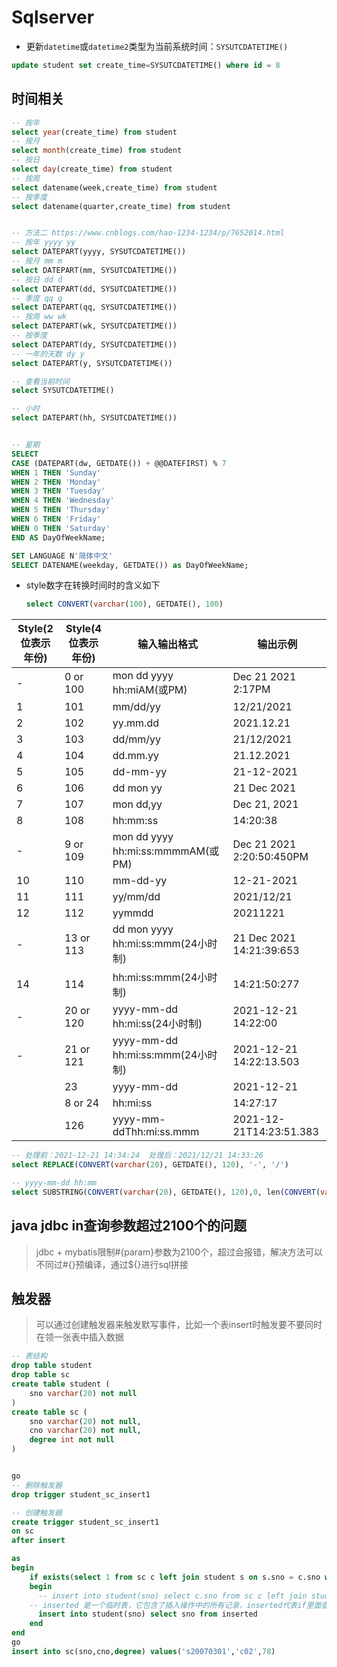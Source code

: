 # Sqlserver

* 更新`datetime`或`datetime2`类型为当前系统时间：`SYSUTCDATETIME()`

```sql
update student set create_time=SYSUTCDATETIME() where id = 8
```

## 时间相关

```sql
-- 按年
select year(create_time) from student
-- 按月
select month(create_time) from student
-- 按日
select day(create_time) from student
-- 按周
select datename(week,create_time) from student
-- 按季度
select datename(quarter,create_time) from student


-- 方法二 https://www.cnblogs.com/hao-1234-1234/p/7652014.html
-- 按年 yyyy yy
select DATEPART(yyyy, SYSUTCDATETIME())
-- 按月 mm m
select DATEPART(mm, SYSUTCDATETIME())
-- 按日 dd d
select DATEPART(dd, SYSUTCDATETIME())
-- 季度 qq q
select DATEPART(qq, SYSUTCDATETIME())
-- 按周 ww wk
select DATEPART(wk, SYSUTCDATETIME())
-- 按季度
select DATEPART(dy, SYSUTCDATETIME())
-- 一年的天数 dy y
select DATEPART(y, SYSUTCDATETIME())

-- 查看当前时间
select SYSUTCDATETIME() 

-- 小时
select DATEPART(hh, SYSUTCDATETIME())


-- 星期
SELECT
CASE (DATEPART(dw, GETDATE()) + @@DATEFIRST) % 7
WHEN 1 THEN 'Sunday'
WHEN 2 THEN 'Monday'
WHEN 3 THEN 'Tuesday'
WHEN 4 THEN 'Wednesday'
WHEN 5 THEN 'Thursday'
WHEN 6 THEN 'Friday'
WHEN 0 THEN 'Saturday'
END AS DayOfWeekName;

SET LANGUAGE N'简体中文'
SELECT DATENAME(weekday, GETDATE()) as DayOfWeekName;
```

* style数字在转换时间时的含义如下

  ```sql
  select CONVERT(varchar(100), GETDATE(), 100) 
  ```


| Style(2位表示年份) | Style(4位表示年份) | 输入输出格式                       | 输出示例                   |
| ------------------ | ------------------ | ---------------------------------- | -------------------------- |
| -                  | 0 or 100           | mon dd yyyy hh:miAM(或PM)          | Dec 21 2021  2:17PM        |
| 1                  | 101                | mm/dd/yy                           | 12/21/2021                 |
| 2                  | 102                | yy.mm.dd                           | 2021.12.21                 |
| 3                  | 103                | dd/mm/yy                           | 21/12/2021                 |
| 4                  | 104                | dd.mm.yy                           | 21.12.2021                 |
| 5                  | 105                | dd-mm-yy                           | 21-12-2021                 |
| 6                  | 106                | dd mon yy                          | 21 Dec 2021                |
| 7                  | 107                | mon dd,yy                          | Dec 21, 2021               |
| 8                  | 108                | hh:mm:ss                           | 14:20:38                   |
| -                  | 9 or 109           | mon dd yyyy hh:mi:ss:mmmmAM(或PM)  | Dec 21 2021  2:20:50:450PM |
| 10                 | 110                | mm-dd-yy                           | 12-21-2021                 |
| 11                 | 111                | yy/mm/dd                           | 2021/12/21                 |
| 12                 | 112                | yymmdd                             | 20211221                   |
| -                  | 13 or 113          | dd mon yyyy hh:mi:ss:mmm(24小时制) | 21 Dec 2021 14:21:39:653   |
| 14                 | 114                | hh:mi:ss:mmm(24小时制)             | 14:21:50:277               |
| -                  | 20 or 120          | yyyy-mm-dd hh:mi:ss(24小时制)      | 2021-12-21 14:22:00        |
| -                  | 21 or 121          | yyyy-mm-dd hh:mi:ss:mmm(24小时制)  | 2021-12-21 14:22:13.503    |
|                    | 23                 | yyyy-mm-dd                         | 2021-12-21                 |
|                    | 8 or 24            | hh:mi:ss                           | 14:27:17                   |
|                    | 126                | yyyy-mm-ddThh:mi:ss.mmm            | 2021-12-21T14:23:51.383    |

```sql
-- 处理前：2021-12-21 14:34:24  处理后：2021/12/21 14:33:26
select REPLACE(CONVERT(varchar(20), GETDATE(), 120), '-', '/') 

-- yyyy-mm-dd hh:mm
select SUBSTRING(CONVERT(varchar(20), GETDATE(), 120),0, len(CONVERT(varchar(20), GETDATE(), 120))-2) 
```

## java jdbc in查询参数超过2100个的问题

> jdbc + mybatis限制#{param}参数为2100个，超过会报错，解决方法可以不同过#{}预编译，通过${}进行sql拼接


## 触发器

> 可以通过创建触发器来触发默写事件，比如一个表insert时触发要不要同时在领一张表中插入数据

```sql
-- 表结构
drop table student
drop table sc
create table student (
	sno varchar(20) not null
)
create table sc (
	sno varchar(20) not null,
	cno varchar(20) not null,
	degree int not null
)


go
-- 删除触发器
drop trigger student_sc_insert1

-- 创建触发器
create trigger student_sc_insert1
on sc
after insert

as
begin
	if exists(select 1 from sc c left join student s on s.sno = c.sno where s.sno is null)
	begin
	  -- insert into student(sno) select c.sno from sc c left join student s on s.sno = c.sno where s.sno is null
    -- inserted 是一个临时表，它包含了插入操作中的所有记录，inserted代表if里面查询里面的所有数据
	  insert into student(sno) select sno from inserted
	end
end
go
insert into sc(sno,cno,degree) values('s20070301','c02',78)
```
